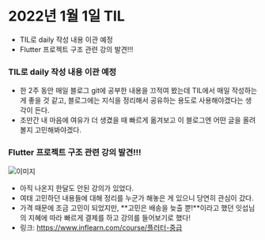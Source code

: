 # 2022년 1월 1일 TIL

- TIL로 daily 작성 내용 이관 예정
- Flutter 프로젝트 구조 관련 강의 발견!!!

### TIL로 daily 작성 내용 이관 예정
- 한 2주 동안 매일 블로그 git에 공부한 내용을 끄적여 봤는데 TIL에서 매일 작성하는게 좋을 것 같고, 블로그에는 지식을 정리해서 공유하는 용도로 사용해야겠다는 생각이 든다.
- 조만간 내 마음에 여유가 더 생겼을 때 빠르게 옮겨보고 이 블로그엔 어떤 글을 올려볼지 고민해봐야겠다.

### Flutter 프로젝트 구조 관련 강의 발견!!!
![이미지](../../images/flutter_lecture.png)

- 아직 나온지 한달도 안된 강의가 있었다.
- 여태 고민하던 내용들에 대해 정리를 누군가 해놓은 게 있으니 당연히 관심이 갔다.
- 가격 때문에 조금 고민이 되었지만, **고민은 배송을 늦출 뿐!**이라고 했던 잇섭님의 지혜에 따라 빠르게 결제를 하고 강의를 들어보기로 했다!
- 링크: https://www.inflearn.com/course/플러터-중급
